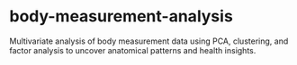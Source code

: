 # body-measurement-analysis
Multivariate analysis of body measurement data using PCA, clustering, and factor analysis to uncover anatomical patterns and health insights.
